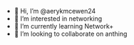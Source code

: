 - 👋 Hi, I’m @aerykmcewen24
- 👀 I’m interested in networking
- 🌱 I’m currently learning Network+
- 💞️ I’m looking to collaborate on anthing

<!---
aerykmcewen24/aerykmcewen24 is a ✨ special ✨ repository because its `README.md` (this file) appears on your GitHub profile.
You can click the Preview link to take a look at your changes.
--->
